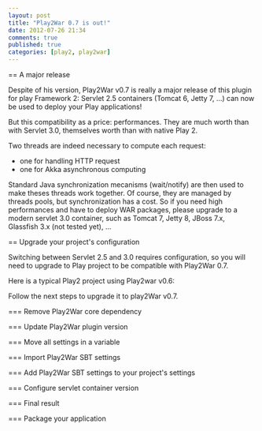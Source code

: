 ```yaml
---
layout: post
title: "Play2War 0.7 is out!"
date: 2012-07-26 21:34
comments: true
published: true
categories: [play2, play2war]
---
```

== A major release

Despite of his version, Play2War v0.7 is really a major release of this plugin for play Framework 2: 
Servlet 2.5 containers (Tomcat 6, Jetty 7, ...) can now be used to deploy your Play applications!

But this compatibility as a price: performances. They are much worth than with Servlet 3.0, 
themselves worth than with native Play 2.

Two threads are indeed necessary to compute each request:

* one for handling HTTP request
* one for Akka asynchronous computing

Standard Java synchronization mecanisms (wait/notify) are then used to make theses threads work together. 
Of course, they are managed by threads pools, but synchronization has a cost. So if you need high performances
and have to deploy WAR packages, please upgrade to a modern servlet 3.0 container, such as Tomcat 7, 
Jetty 8, JBoss 7.x, Glassfish 3.x (not tested yet), ...

== Upgrade your project's configuration

Switching between Servlet 2.5 and 3.0 requires configuration, so you will need to upgrade to Play project 
to be compatible with Play2War 0.7.

Here is a typical Play2 project using Play2war v0.6:

Follow the next steps to upgrade it to play2War v0.7.

=== Remove Play2War core dependency

=== Update Play2War plugin version

=== Move all settings in a variable

=== Import Play2War SBT settings

=== Add Play2War SBT settings to your project's settings

=== Configure servlet container version

=== Final result

=== Package your application
